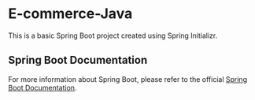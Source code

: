 # E-commerce-Java
This is a basic Spring Boot project created using Spring Initializr.

## Spring Boot Documentation

For more information about Spring Boot, please refer to the official [Spring Boot Documentation](https://docs.spring.io/spring-boot/docs/current/reference/htmlsingle/).
